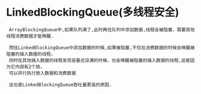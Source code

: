 # LinkedBlockingQueue(多线程安全)

     ArrayBlockingQueue中,如果队列满了,此时再往队列中添加数据,线程会被阻塞，需要其他线程消费数据才能唤醒.
     
     而往LinkedBlockingQueue中添加数据的时候,如果被阻塞,不仅在消费数据的时候会唤醒被阻塞的插入数据的线程，
     同时在其他插入数据的线程发现容量还没满的时候，也会唤醒被阻塞的插入数据的线程,这是因为它内部有2个锁，
     可以并行执行放入数据和消费数据
     
     这也是LinkedBlockingQueue吞吐量更高的原因.